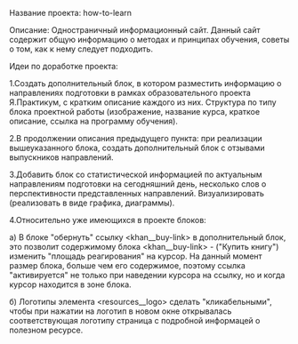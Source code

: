 Название проекта: how-to-learn

Описание: Одностраничный информационный сайт. Данный сайт содержит общую информацию о методах и принципах обучения, советы о том, как к нему следует подходить.

Идеи по доработке проекта:

1.Создать дополнительный блок, в котором разместить информацию о направлениях подготовки в рамках образовательного проекта Я.Практикум, с кратким описание каждого из них. Структура по типу блока <techniques> проектной работы (изображение, название курса, краткое описание, ссылка на программу обучения). 

2.В продолжении описания предыдущего пункта: при реализации вышеуказанного блока, создать дополнительный блок с отзывами выпускников направлений. 

3.Добавить блок со статистической информацией по актуальным направлениям подготовки на сегодняшний день, несколько слов о перспективности представленных направлений. Визуализировать (реализовать в виде графика, диаграммы). 

4.Относительно уже имеющихся в проекте блоков:

а) В блоке <khan> "обернуть" ссылку <khan__buy-link> в дополнительный блок, это позволит содержимому блока <khan__buy-link> - ("Купить книгу") изменить "площадь реагирования" на курсор. На данный момент размер блока, больше чем его содержимое, поэтому ссылка "активируется" не только при наведении курсора на ссылку, но и когда курсор находится в зоне блока. 

б) Логотипы элемента <resources__logo> сделать "кликабельными", чтобы при нажатии на логотип в новом окне открывалась соответствующая логотипу страница с подробной информацей о полезном ресурсе.
